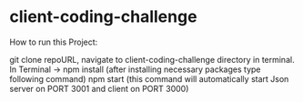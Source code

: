 # client-coding-challenge

How to run this Project:

git clone repoURL,
navigate to client-coding-challenge directory in terminal.
In Terminal -> npm install (after installing necessary packages type following command)
npm start (this command will automatically start Json server on PORT 3001 and client on PORT 3000)
